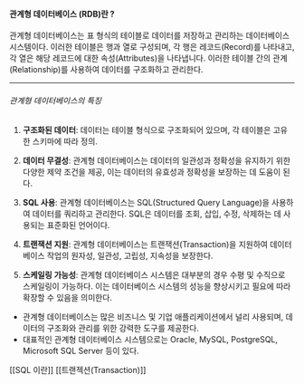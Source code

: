 #### 관계형 데이터베이스 (RDB)란 ?

관계형 데이터베이스는 표 형식의 테이블로 데이터를 저장하고 관리하는 데이터베이스 시스템이다. 
이러한 테이블은 행과 열로 구성되며, 각 행은 레코드(Record)를 나타내고, 각 열은 해당 레코드에 대한 속성(Attributes)을 나타냅니다. 이러한 테이블 간의 관계(Relationship)를 사용하여 데이터를 구조화하고 관리한다.

---
###### 관계형 데이터베이스의 특징

1. **구조화된 데이터**: 데이터는 테이블 형식으로 구조화되어 있으며, 각 테이블은 고유한 스키마에 따라 정의.
    
2. **데이터 무결성**: 관계형 데이터베이스는 데이터의 일관성과 정확성을 유지하기 위한 다양한 제약 조건을 제공, 이는 데이터의 유효성과 정확성을 보장하는 데 도움이 된다.
    
3. **SQL 사용**: 관계형 데이터베이스는 SQL(Structured Query Language)을 사용하여 데이터를 쿼리하고 관리한다. SQL은 데이터를 조회, 삽입, 수정, 삭제하는 데 사용되는 표준화된 언어이다.
    
4. **트랜잭션 지원**: 관계형 데이터베이스는 트랜잭션(Transaction)을 지원하여 데이터베이스 작업의 원자성, 일관성, 고립성, 지속성을 보장한다.
    
5. **스케일링 가능성**: 관계형 데이터베이스 시스템은 대부분의 경우 수평 및 수직으로 스케일링이 가능하다. 이는 데이터베이스 시스템의 성능을 향상시키고 필요에 따라 확장할 수 있음을 의미한다.


- 관계형 데이터베이스는 많은 비즈니스 및 기업 애플리케이션에서 널리 사용되며, 데이터의 구조화와 관리를 위한 강력한 도구를 제공한다. 
- 대표적인 관계형 데이터베이스 시스템으로는 Oracle, MySQL, PostgreSQL, Microsoft SQL Server 등이 있다.

[[SQL 이란]]
[[트랜젝션(Transaction)]]